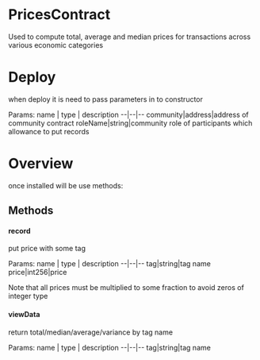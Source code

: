 # PricesContract
Used to compute total, average and median prices for transactions across various economic categories
# Deploy
when deploy it is need to pass parameters in to constructor

Params:
name  | type | description
--|--|--
community|address|address of community contract
roleName|string|community role of participants which allowance to put records

# Overview
once installed will be use methods:

## Methods

#### record
put price with some tag 

Params:
name  | type | description
--|--|--
tag|string|tag name
price|int256|price

Note that all prices must be multiplied to some fraction to avoid zeros of integer type

#### viewData
return total/median/average/variance by tag name

Params:
name  | type | description
--|--|--
tag|string|tag name

